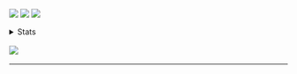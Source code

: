 <img src="https://img.shields.io/github/commit-activity/y/CartimDraluc/Cartimpedia"> <img src="https://img.shields.io/github/issues-closed/CartimDraluc/Cartimpedia.svg"> <img src="https://img.shields.io/github/issues/CartimDraluc/Cartimpedia.svg">
<br>

<details>
<summary>Stats</summary>
<p align=center>
<img src="https://github-readme-stats.vercel.app/api?username=CartimDraluc&theme=blue-green"> 
<img src="https://github-readme-streak-stats.herokuapp.com/?user=CartimDraluc&theme=blue-green"> <br>
<img src="https://github-profile-trophy.vercel.app/?username=CartimDraluc"><br>
<img src="https://github-readme-stats.vercel.app/api/top-langs/?username=CartimDraluc&theme=blue-green">
</details>
<br>
<img src="https://readme-jokes.vercel.app/api">
<img src"https://img.shields.io/github/realese/CartimDraluc/Cartimpedia.svg">
</p>
<hr>
